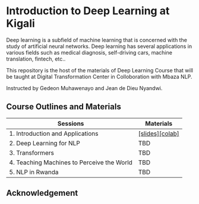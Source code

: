 # Introduction to Deep Learning at Kigali

Deep learning is a subfield of machine learning that is concerned with the study of artificial neural networks. Deep learning has several applications in various fields such as medical diagnosis, self-driving cars, machine translation, fintech, etc..

This repository is the host of the materials of Deep Learning Course that will be taught at Digital Transformation Center in Colloboration with Mbaza NLP.

Instructed by Gedeon Muhawenayo and Jean de Dieu Nyandwi.

## Course Outlines and Materials

| Sessions                 | Materials              |             
| -----------              | -----------            |
| 1. Introduction and Applications|[[slides]](materials/slides/sess1-intro-to-dl.pdf)[[colab]](https://colab.research.google.com/drive/1oHFyfJjPvlb7fbiKCi54_F4IuEKFE_eC?usp=sharing) | 
| 2. Deep Learning for NLP | TBD |  
| 3. Transformers          |TBD  |
| 4. Teaching Machines to Perceive the World|TBD |
| 5. NLP in Rwanda | TBD |

## Acknowledgement

